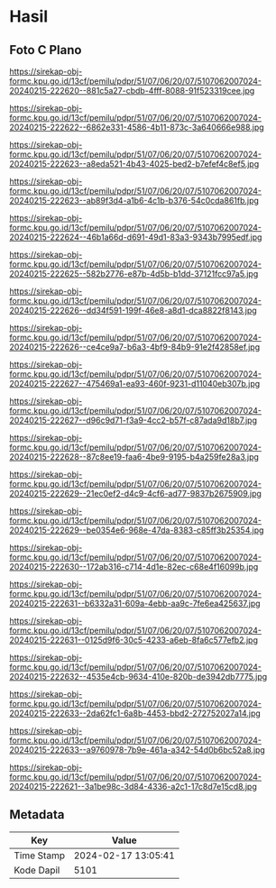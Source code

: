 # Hasil

## Foto C Plano

https://sirekap-obj-formc.kpu.go.id/13cf/pemilu/pdpr/51/07/06/20/07/5107062007024-20240215-222620--881c5a27-cbdb-4fff-8088-91f523319cee.jpg

https://sirekap-obj-formc.kpu.go.id/13cf/pemilu/pdpr/51/07/06/20/07/5107062007024-20240215-222622--6862e331-4586-4b11-873c-3a640666e988.jpg

https://sirekap-obj-formc.kpu.go.id/13cf/pemilu/pdpr/51/07/06/20/07/5107062007024-20240215-222623--a8eda521-4b43-4025-bed2-b7efef4c8ef5.jpg

https://sirekap-obj-formc.kpu.go.id/13cf/pemilu/pdpr/51/07/06/20/07/5107062007024-20240215-222623--ab89f3d4-a1b6-4c1b-b376-54c0cda861fb.jpg

https://sirekap-obj-formc.kpu.go.id/13cf/pemilu/pdpr/51/07/06/20/07/5107062007024-20240215-222624--46b1a66d-d691-49d1-83a3-9343b7995edf.jpg

https://sirekap-obj-formc.kpu.go.id/13cf/pemilu/pdpr/51/07/06/20/07/5107062007024-20240215-222625--582b2776-e87b-4d5b-b1dd-37121fcc97a5.jpg

https://sirekap-obj-formc.kpu.go.id/13cf/pemilu/pdpr/51/07/06/20/07/5107062007024-20240215-222626--dd34f591-199f-46e8-a8d1-dca8822f8143.jpg

https://sirekap-obj-formc.kpu.go.id/13cf/pemilu/pdpr/51/07/06/20/07/5107062007024-20240215-222626--ce4ce9a7-b6a3-4bf9-84b9-91e2f42858ef.jpg

https://sirekap-obj-formc.kpu.go.id/13cf/pemilu/pdpr/51/07/06/20/07/5107062007024-20240215-222627--475469a1-ea93-460f-9231-d11040eb307b.jpg

https://sirekap-obj-formc.kpu.go.id/13cf/pemilu/pdpr/51/07/06/20/07/5107062007024-20240215-222627--d96c9d71-f3a9-4cc2-b57f-c87ada9d18b7.jpg

https://sirekap-obj-formc.kpu.go.id/13cf/pemilu/pdpr/51/07/06/20/07/5107062007024-20240215-222628--87c8ee19-faa6-4be9-9195-b4a259fe28a3.jpg

https://sirekap-obj-formc.kpu.go.id/13cf/pemilu/pdpr/51/07/06/20/07/5107062007024-20240215-222629--21ec0ef2-d4c9-4cf6-ad77-9837b2675909.jpg

https://sirekap-obj-formc.kpu.go.id/13cf/pemilu/pdpr/51/07/06/20/07/5107062007024-20240215-222629--be0354e6-968e-47da-8383-c85ff3b25354.jpg

https://sirekap-obj-formc.kpu.go.id/13cf/pemilu/pdpr/51/07/06/20/07/5107062007024-20240215-222630--172ab316-c714-4d1e-82ec-c68e4f16099b.jpg

https://sirekap-obj-formc.kpu.go.id/13cf/pemilu/pdpr/51/07/06/20/07/5107062007024-20240215-222631--b6332a31-609a-4ebb-aa9c-7fe6ea425637.jpg

https://sirekap-obj-formc.kpu.go.id/13cf/pemilu/pdpr/51/07/06/20/07/5107062007024-20240215-222631--0125d9f6-30c5-4233-a6eb-8fa6c577efb2.jpg

https://sirekap-obj-formc.kpu.go.id/13cf/pemilu/pdpr/51/07/06/20/07/5107062007024-20240215-222632--4535e4cb-9634-410e-820b-de3942db7775.jpg

https://sirekap-obj-formc.kpu.go.id/13cf/pemilu/pdpr/51/07/06/20/07/5107062007024-20240215-222633--2da62fc1-6a8b-4453-bbd2-272752027a14.jpg

https://sirekap-obj-formc.kpu.go.id/13cf/pemilu/pdpr/51/07/06/20/07/5107062007024-20240215-222633--a9760978-7b9e-461a-a342-54d0b6bc52a8.jpg

https://sirekap-obj-formc.kpu.go.id/13cf/pemilu/pdpr/51/07/06/20/07/5107062007024-20240215-222621--3a1be98c-3d84-4336-a2c1-17c8d7e15cd8.jpg


## Metadata

| Key        | Value               |
| ---------- | ------------------- |
| Time Stamp | 2024-02-17 13:05:41 |
| Kode Dapil | 5101                |



